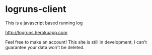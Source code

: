 logruns-client
==============

This is a javascript based running log

http://logruns.herokuapp.com

Feel free to make an account! This site is still in development, I can't guarantee your data won't be deleted.
